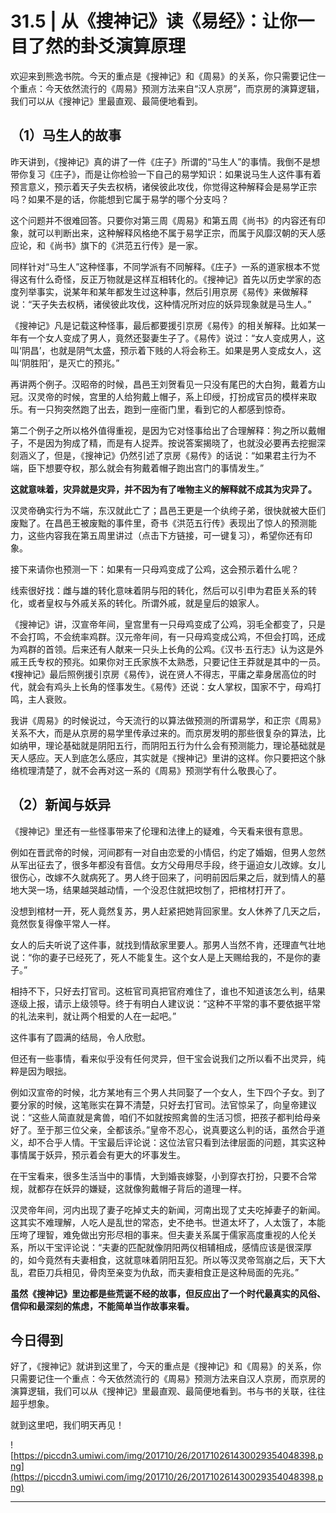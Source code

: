 # 31.5 | 从《搜神记》读《易经》：让你一目了然的卦爻演算原理

欢迎来到熊逸书院。今天的重点是《搜神记》和《周易》的关系，你只需要记住一个重点：今天依然流行的《周易》预测方法来自“汉人京房”，而京房的演算逻辑，我们可以从《搜神记》里最直观、最简便地看到。

## （1）马生人的故事

昨天讲到，《搜神记》真的讲了一件《庄子》所谓的“马生人”的事情。我倒不是想带你复习《庄子》，而是让你检验一下自己的易学知识：如果说马生人这件事有着预言意义，预示着天子失去权柄，诸侯彼此攻伐，你觉得这种解释会是易学正宗吗？如果不是的话，你能想到它属于易学的哪个分支吗？

这个问题并不很难回答。只要你对第三周《周易》和第五周《尚书》的内容还有印象，就可以判断出来，这种解释风格绝不属于易学正宗，而属于风靡汉朝的天人感应论，和《尚书》旗下的《洪范五行传》是一家。

同样针对“马生人”这种怪事，不同学派有不同解释。《庄子》一系的道家根本不觉得这有什么奇怪，反正万物就是这样互相转化的。《搜神记》首先以历史学家的态度列举事实，说某年和某年都发生过这种事，然后引用京房《易传》来做解释说：“天子失去权柄，诸侯彼此攻伐，这种情况所对应的妖异现象就是马生人。”

《搜神记》凡是记载这种怪事，最后都要援引京房《易传》的相关解释。比如某一年有一个女人变成了男人，竟然还娶妻生子了。《易传》说过：“女人变成男人，这叫‘阴昌’，也就是阴气太盛，预示着下贱的人将会称王。如果是男人变成女人，这叫‘阴胜阳’，是灭亡的预兆。”

再讲两个例子。汉昭帝的时候，昌邑王刘贺看见一只没有尾巴的大白狗，戴着方山冠。汉灵帝的时候，宫里的人给狗戴上帽子，系上印绶，打扮成官员的模样来取乐。有一只狗突然跑了出去，跑到一座衙门里，看到它的人都感到惊奇。

第二个例子之所以格外值得重视，是因为它对怪事给出了合理解释：狗之所以戴帽子，不是因为狗成了精，而是有人捉弄。按说答案揭晓了，也就没必要再去挖掘深刻涵义了，但是，《搜神记》仍然引述了京房《易传》的话说：“如果君主行为不端，臣下想要夺权，那么就会有狗戴着帽子跑出宫门的事情发生。”

 **这就意味着，灾异就是灾异，并不因为有了唯物主义的解释就不成其为灾异了。**

汉灵帝确实行为不端，东汉就此亡了；昌邑王更是一个纨绔子弟，很快就被大臣们废黜了。在昌邑王被废黜的事件里，奇书《洪范五行传》表现出了惊人的预测能力，这些内容我在第五周里讲过（点击下方链接，可一键复习），希望你还有印象。

接下来请你也预测一下：如果有一只母鸡变成了公鸡，这会预示着什么呢？

线索很好找：雌与雄的转化意味着阴与阳的转化，然后可以引申为君臣关系的转化，或者皇权与外戚关系的转化。所谓外戚，就是皇后的娘家人。

《搜神记》讲，汉宣帝年间，皇宫里有一只母鸡变成了公鸡，羽毛全都变了，只是不会打鸣，不会统率鸡群。汉元帝年间，有一只母鸡变成公鸡，不但会打鸣，还成为鸡群的首领。后来还有人献来一只头上长角的公鸡。《汉书·五行志》认为这是外戚王氏专权的预兆。如果你对王氏家族不太熟悉，只要记住王莽就是其中的一员。《搜神记》最后照例援引京房《易传》，说在贤人不得志，平庸之辈身居高位的时代，就会有鸡头上长角的怪事发生。《易传》还说：女人掌权，国家不宁，母鸡打鸣，主人衰败。

我讲《周易》的时候说过，今天流行的以算法做预测的所谓易学，和正宗《周易》关系不大，而是从京房的易学里传承过来的。而京房发明的那些很复杂的算法，比如纳甲，理论基础就是阴阳五行，而阴阳五行为什么会有预测能力，理论基础就是天人感应。天人到底怎么感应，其实就是《搜神记》里讲的这样。你只要把这个脉络梳理清楚了，就不会再对这一系的《周易》预测学有什么敬畏心了。

## （2）新闻与妖异

《搜神记》里还有一些怪事带来了伦理和法律上的疑难，今天看来很有意思。

例如在晋武帝的时候，河间郡有一对自由恋爱的小情侣，约定了婚姻，但男人忽然从军出征去了，很多年都没有音信。女方父母用尽手段，终于逼迫女儿改嫁。女儿很伤心，改嫁不久就病死了。男人终于回来了，问明前因后果之后，就到情人的墓地大哭一场，结果越哭越动情，一个没忍住就把坟刨了，把棺材打开了。

没想到棺材一开，死人竟然复苏，男人赶紧把她背回家里。女人休养了几天之后，竟然恢复得像平常人一样。

女人的后夫听说了这件事，就找到情敌家里要人。那男人当然不肯，还理直气壮地说：“你的妻子已经死了，死人不能复生。这个女人是上天赐给我的，不是你的妻子。”

相持不下，只好去打官司。这桩官司真把官府难住了，谁也不知道该怎么判，结果逐级上报，请示上级领导。终于有明白人建议说：“这种不平常的事不要依据平常的礼法来判，就让两个相爱的人在一起吧。”

这件事有了圆满的结局，令人欣慰。

但还有一些事情，看来似乎没有任何灵异，但干宝会说我们之所以看不出灵异，纯粹是因为眼拙。

例如汉宣帝的时候，北方某地有三个男人共同娶了一个女人，生下四个子女。到了要分家的时候，这笔账实在算不清楚，只好去打官司。法官惊呆了，向皇帝建议说：“这些人简直就是禽兽，咱们不如就按照禽兽的生活习惯，把孩子都判给母亲好了。至于那三位父亲，全都该杀。”皇帝不忍心，说真要这么判的话，虽然合乎道义，却不合乎人情。干宝最后评论说：这位法官只看到法律层面的问题，其实这种事情属于妖异，预示着会有更大的坏事发生。

在干宝看来，很多生活当中的事情，大到婚丧嫁娶，小到穿衣打扮，只要不合常规，就都存在妖异的嫌疑，这就像狗戴帽子背后的道理一样。

汉灵帝年间，河内出现了妻子吃掉丈夫的新闻，河南出现了丈夫吃掉妻子的新闻。这其实不难理解，人吃人是乱世的常态，史不绝书。世道太坏了，人太饿了，本能压垮了理智，难免做出穷形尽相的事来。但夫妻关系属于儒家高度重视的人伦关系，所以干宝评论说：“夫妻的匹配就像阴阳两仪相辅相成，感情应该是很深厚的，如今竟然有夫妻相食，这就意味着阴阳互犯。所以等汉灵帝驾崩之后，天下大乱，君臣刀兵相见，骨肉至亲变为仇敌，而夫妻相食正是这种局面的先兆。”

 **虽然《搜神记》里边都是些荒诞不经的故事，但反应出了一个时代最真实的风俗、信仰和最深刻的焦虑，不能简单当作故事来看。**

## 今日得到

好了，《搜神记》就讲到这里了，今天的重点是《搜神记》和《周易》的关系，你只需要记住一个重点：今天依然流行的《周易》预测方法来自汉人京房，而京房的演算逻辑，我们可以从《搜神记》里最直观、最简便地看到。书与书的关联，往往超乎想象。

就到这里吧，我们明天再见！

![https://piccdn3.umiwi.com/img/201710/26/201710261430029354048398.png](https://piccdn3.umiwi.com/img/201710/26/201710261430029354048398.png)

---
